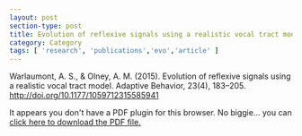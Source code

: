 ```yaml
---
layout: post
section-type: post
title: Evolution of reflexive signals using a realistic vocal tract model
category: Category
tags: [ 'research', 'publications','evo','article' ]
---
```

Warlaumont, A. S., & Olney, A. M. (2015). Evolution of reflexive signals using a realistic vocal tract model. Adaptive Behavior, 23(4), 183–205. http://doi.org/10.1177/1059712315585941

<object data="https://umdrive.memphis.edu/aolney/public/publications/adaptive-behavior-2015.pdf" type="application/pdf" width="100%" height="600px">
 
  <p>It appears you don't have a PDF plugin for this browser.
  No biggie... you can <a href="https://umdrive.memphis.edu/aolney/public/publications/adaptive-behavior-2015.pdf">click here to
  download the PDF file.</a></p>
  
</object>
